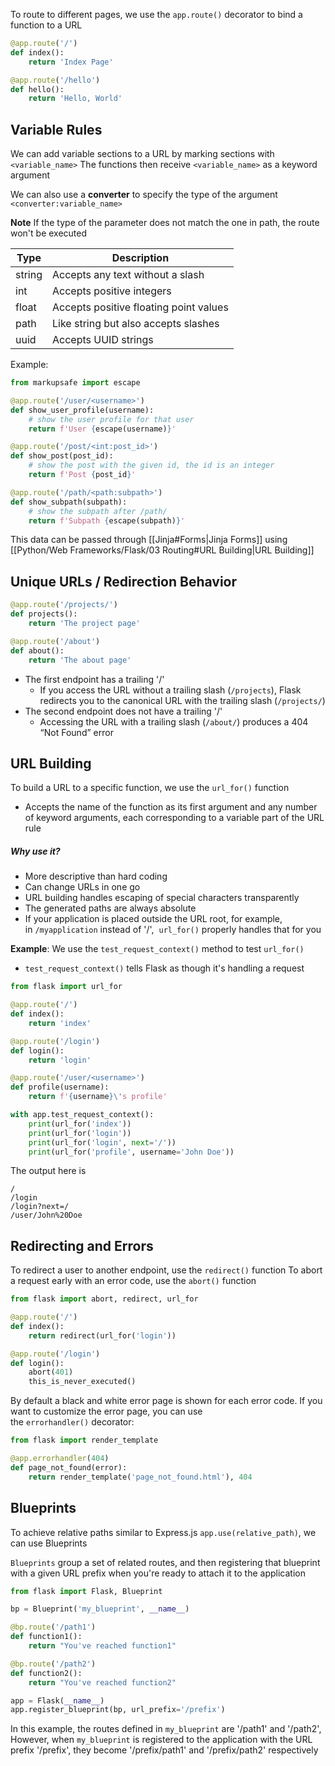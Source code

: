 To route to different pages, we use the `app.route()` decorator to bind a function to a URL
```python
@app.route('/')
def index():
    return 'Index Page'

@app.route('/hello')
def hello():
    return 'Hello, World'
```

## Variable Rules
We can add variable sections to a URL by marking sections with
	`<variable_name>`
The functions then receive `<variable_name>` as a keyword argument

We can also use a **converter** to specify the type of the argument
	`<converter:variable_name>`

**Note** If the type of the parameter does not match the one in path, the route won't be executed

| Type  | Description                            |
|-------|----------------------------------------|
| string | Accepts any text without a slash        |
| int    | Accepts positive integers               |
| float  | Accepts positive floating point values  |
| path   | Like string but also accepts slashes    |
| uuid   | Accepts UUID strings                    |

Example:
```python
from markupsafe import escape

@app.route('/user/<username>')
def show_user_profile(username):
    # show the user profile for that user
    return f'User {escape(username)}'

@app.route('/post/<int:post_id>')
def show_post(post_id):
    # show the post with the given id, the id is an integer
    return f'Post {post_id}'

@app.route('/path/<path:subpath>')
def show_subpath(subpath):
    # show the subpath after /path/
    return f'Subpath {escape(subpath)}'
```
This data can be passed through [[Jinja#Forms|Jinja Forms]] using [[Python/Web Frameworks/Flask/03 Routing#URL Building|URL Building]]

## Unique URLs / Redirection Behavior
```python
@app.route('/projects/')
def projects():
    return 'The project page'

@app.route('/about')
def about():
    return 'The about page'
```
- The first endpoint has a trailing '/'
	- If you access the URL without a trailing slash (`/projects`), Flask redirects you to the canonical URL with the trailing slash (`/projects/`)
- The second endpoint does not have a trailing '/'
	- Accessing the URL with a trailing slash (`/about/`) produces a 404 “Not Found” error

## URL Building
To build a URL to a specific function, we use the `url_for()` function
- Accepts the name of the function as its first argument and any number of keyword arguments, each corresponding to a variable part of the URL rule
##### **Why use it?**
- More descriptive than hard coding
- Can change URLs in one go 
- URL building handles escaping of special characters transparently
- The generated paths are always absolute
- If your application is placed outside the URL root, for example, in `/myapplication` instead of '/',  `url_for()` properly handles that for you

**Example**: We use the `test_request_context()` method to test `url_for()`
- `test_request_context()` tells Flask as though it's handling a request 
```python
from flask import url_for

@app.route('/')
def index():
    return 'index'

@app.route('/login')
def login():
    return 'login'

@app.route('/user/<username>')
def profile(username):
    return f'{username}\'s profile'

with app.test_request_context():
    print(url_for('index'))
    print(url_for('login'))
    print(url_for('login', next='/'))
    print(url_for('profile', username='John Doe'))
```
The output here is 
```
/
/login
/login?next=/
/user/John%20Doe
```

## Redirecting and Errors
To redirect a user to another endpoint, use the `redirect()` function
To abort a request early with an error code, use the `abort()` function
```python
from flask import abort, redirect, url_for

@app.route('/')
def index():
    return redirect(url_for('login'))

@app.route('/login')
def login():
    abort(401)
    this_is_never_executed()
```

By default a black and white error page is shown for each error code. If you want to customize the error page, you can use the `errorhandler()` decorator:
```python
from flask import render_template

@app.errorhandler(404)
def page_not_found(error):
    return render_template('page_not_found.html'), 404
```


## Blueprints
To achieve relative paths similar to Express.js `app.use(relative_path)`, we can use Blueprints

`Blueprints` group a set of related routes, and then registering that blueprint with a given URL prefix when you're ready to attach it to the application

```python
from flask import Flask, Blueprint

bp = Blueprint('my_blueprint', __name__)

@bp.route('/path1')
def function1():
    return "You've reached function1"

@bp.route('/path2')
def function2():
    return "You've reached function2"

app = Flask(__name__)
app.register_blueprint(bp, url_prefix='/prefix')

```

In this example, the routes defined in `my_blueprint` are '/path1' and '/path2', 
However, when `my_blueprint` is registered to the application with the URL prefix '/prefix', they become '/prefix/path1' and '/prefix/path2' respectively